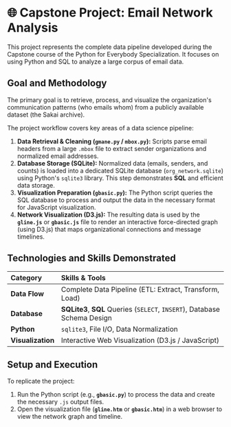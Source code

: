 # 🌐 Capstone Project: Email Network Analysis

This project represents the complete data pipeline developed during the Capstone course of the Python for Everybody Specialization. It focuses on using Python and SQL to analyze a large corpus of email data.

## Goal and Methodology

The primary goal is to retrieve, process, and visualize the organization's communication patterns (who emails whom) from a publicly available dataset (the Sakai archive).

The project workflow covers key areas of a data science pipeline:

1.  **Data Retrieval & Cleaning (`gmane.py` / `mbox.py`):** Scripts parse email headers from a large `.mbox` file to extract sender organizations and normalized email addresses.
2.  **Database Storage (SQLite):** Normalized data (emails, senders, and counts) is loaded into a dedicated SQLite database (`org_network.sqlite`) using Python's `sqlite3` library. This step demonstrates **SQL** and efficient data storage.
3.  **Visualization Preparation (`gbasic.py`):** The Python script queries the SQL database to process and output the data in the necessary format for JavaScript visualization.
4.  **Network Visualization (D3.js):** The resulting data is used by the **`gline.js`** or **`gbasic.js`** file to render an interactive force-directed graph (using D3.js) that maps organizational connections and message timelines.

## Technologies and Skills Demonstrated

| Category | Skills & Tools |
| :--- | :--- |
| **Data Flow** | Complete Data Pipeline (ETL: Extract, Transform, Load) |
| **Database** | **SQLite3**, **SQL** Queries (`SELECT`, `INSERT`), Database Schema Design |
| **Python** | `sqlite3`, File I/O, Data Normalization |
| **Visualization** | Interactive Web Visualization (D3.js / JavaScript) |

## Setup and Execution

To replicate the project:
1.  Run the Python script (e.g., **`gbasic.py`**) to process the data and create the necessary `.js` output files.
2.  Open the visualization file (**`gline.htm`** or **`gbasic.htm`**) in a web browser to view the network graph and timeline.
